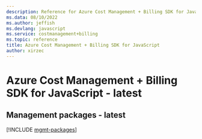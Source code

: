 ```yaml
---
description: Reference for Azure Cost Management + Billing SDK for JavaScript
ms.data: 08/10/2022
ms.author: jeffish
ms.devlang: javascript
ms.service: costmanagement+billing
ms.topic: reference
title: Azure Cost Management + Billing SDK for JavaScript
author: xirzec
---
```

# Azure Cost Management + Billing SDK for JavaScript - latest

## Management packages - latest
[!INCLUDE [mgmt-packages](cost-management-+-billing-mgmt-index.md)]